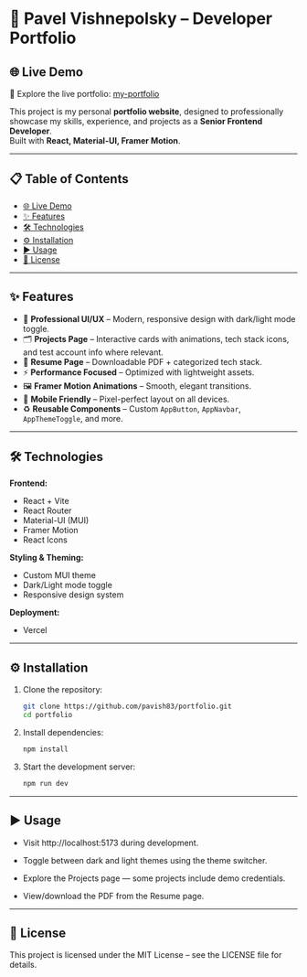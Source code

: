 # 🌟 Pavel Vishnepolsky – Developer Portfolio

## 🌐 Live Demo

🚀 Explore the live portfolio: [my-portfolio](https://my-portfolio-pv.vercel.app/)

This project is my personal **portfolio website**, designed to professionally showcase my skills, experience, and projects as a **Senior Frontend Developer**.  
Built with **React, Material-UI, Framer Motion**.

---

## 📋 Table of Contents

- [🌐 Live Demo](#-live-demo)
- [✨ Features](#-features)
- [🛠️ Technologies](#️-technologies)
- [⚙️ Installation](#️-installation)
- [▶️ Usage](#️-usage)
- [📜 License](#-license)

---

## ✨ Features

- 🎨 **Professional UI/UX** – Modern, responsive design with dark/light mode toggle.
- 🗂️ **Projects Page** – Interactive cards with animations, tech stack icons, and test account info where relevant.
- 📄 **Resume Page** – Downloadable PDF + categorized tech stack.
- ⚡ **Performance Focused** – Optimized with lightweight assets.
- 🖼️ **Framer Motion Animations** – Smooth, elegant transitions.
- 📱 **Mobile Friendly** – Pixel-perfect layout on all devices.
- ♻️ **Reusable Components** – Custom `AppButton`, `AppNavbar`, `AppThemeToggle`, and more.

---

## 🛠️ Technologies

**Frontend:**

- React + Vite
- React Router
- Material-UI (MUI)
- Framer Motion
- React Icons

**Styling & Theming:**

- Custom MUI theme
- Dark/Light mode toggle
- Responsive design system

**Deployment:**

- Vercel

---

## ⚙️ Installation

1. Clone the repository:

   ```bash
   git clone https://github.com/pavish83/portfolio.git
   cd portfolio
   ```

2. Install dependencies:

   ```bash
   npm install
   ```

3. Start the development server:
   ```bash
   npm run dev
   ```

---

## ▶️ Usage

- Visit http://localhost:5173 during development.

- Toggle between dark and light themes using the theme switcher.

- Explore the Projects page — some projects include demo credentials.

- View/download the PDF from the Resume page.

---

## 📜 License

This project is licensed under the MIT License – see the LICENSE file for details.
